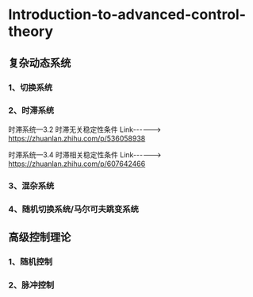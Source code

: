# Introduction-to-advanced-control-theory

## 复杂动态系统
### 1、切换系统
### 2、时滞系统
时滞系统—3.2 时滞无关稳定性条件
Link------> https://zhuanlan.zhihu.com/p/536058938  

时滞系统—3.4 时滞相关稳定性条件
Link------> https://zhuanlan.zhihu.com/p/607642466

### 3、混杂系统

### 4、随机切换系统/马尔可夫跳变系统


## 高级控制理论

### 1、随机控制

### 2、脉冲控制
